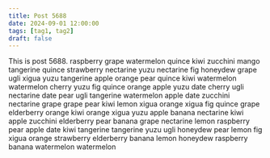 ```yaml
---
title: Post 5688
date: 2024-09-01 12:00:00
tags: [tag1, tag2]
draft: false
---
```

This is post 5688.
raspberry
grape
watermelon
quince
kiwi
zucchini
mango
tangerine
quince
strawberry
nectarine
yuzu
nectarine
fig
honeydew
grape
ugli
xigua
yuzu
tangerine
apple
orange
pear
quince
kiwi
watermelon
watermelon
cherry
yuzu
fig
quince
orange
apple
yuzu
date
cherry
ugli
nectarine
date
pear
ugli
tangerine
watermelon
apple
date
zucchini
nectarine
grape
grape
pear
kiwi
lemon
xigua
orange
xigua
fig
quince
grape
elderberry
orange
kiwi
orange
xigua
yuzu
apple
banana
nectarine
kiwi
apple
zucchini
elderberry
pear
banana
grape
nectarine
lemon
raspberry
pear
apple
date
kiwi
tangerine
tangerine
yuzu
ugli
honeydew
pear
lemon
fig
xigua
orange
strawberry
elderberry
banana
lemon
honeydew
raspberry
banana
watermelon
watermelon
